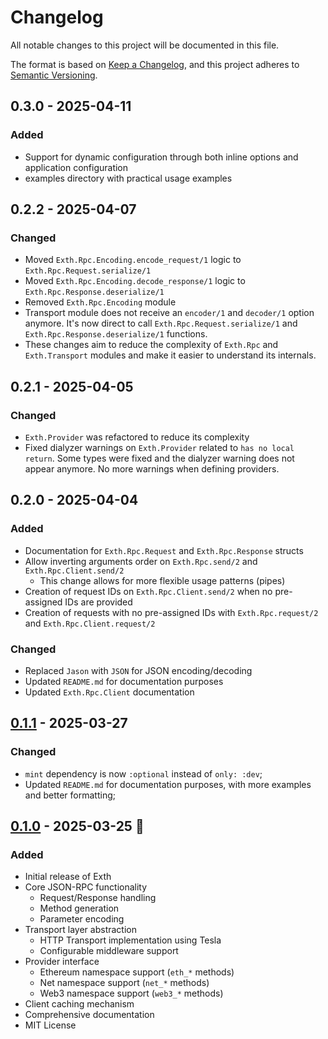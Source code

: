 # Changelog

All notable changes to this project will be documented in this file.

The format is based on [Keep a Changelog](https://keepachangelog.com/en/1.1.0/),
and this project adheres to [Semantic Versioning](https://semver.org/spec/v2.0.0.html).

## 0.3.0 - 2025-04-11

### Added

- Support for dynamic configuration through both inline options and application configuration
- examples directory with practical usage examples

[0.3.0]: https://github.com/joaop21/exth/releases/tag/v0.3.0

## 0.2.2 - 2025-04-07

### Changed

- Moved `Exth.Rpc.Encoding.encode_request/1` logic to `Exth.Rpc.Request.serialize/1`
- Moved `Exth.Rpc.Encoding.decode_response/1` logic to `Exth.Rpc.Response.deserialize/1`
- Removed `Exth.Rpc.Encoding` module
- Transport module does not receive an `encoder/1` and `decoder/1` option
  anymore. It's now direct to call `Exth.Rpc.Request.serialize/1` and
  `Exth.Rpc.Response.deserialize/1` functions.
- These changes aim to reduce the complexity of `Exth.Rpc` and `Exth.Transport`
  modules and make it easier to understand its internals.

[0.2.2]: https://github.com/joaop21/exth/releases/tag/v0.2.2

## 0.2.1 - 2025-04-05

### Changed

- `Exth.Provider` was refactored to reduce its complexity
- Fixed dialyzer warnings on `Exth.Provider` related to `has no local return`.
  Some types were fixed and the dialyzer warning does not appear anymore. No
  more warnings when defining providers.

[0.2.1]: https://github.com/joaop21/exth/releases/tag/v0.2.1

## 0.2.0 - 2025-04-04

### Added

- Documentation for `Exth.Rpc.Request` and `Exth.Rpc.Response` structs
- Allow inverting arguments order on `Exth.Rpc.send/2` and `Exth.Rpc.Client.send/2`
  - This change allows for more flexible usage patterns (pipes)
- Creation of request IDs on `Exth.Rpc.Client.send/2` when no pre-assigned IDs
  are provided
- Creation of requests with no pre-assigned IDs with `Exth.Rpc.request/2` and
  `Exth.Rpc.Client.request/2`

### Changed

- Replaced `Jason` with `JSON` for JSON encoding/decoding
- Updated `README.md` for documentation purposes
- Updated `Exth.Rpc.Client` documentation

[0.2.0]: https://github.com/joaop21/exth/releases/tag/v0.2.0

## [0.1.1] - 2025-03-27

### Changed

- `mint` dependency is now `:optional` instead of `only: :dev`;
- Updated `README.md` for documentation purposes, with more examples and better formatting;

[0.1.1]: https://github.com/joaop21/exth/releases/tag/v0.1.1

## [0.1.0] - 2025-03-25 🚀

### Added

- Initial release of Exth
- Core JSON-RPC functionality
  - Request/Response handling
  - Method generation
  - Parameter encoding
- Transport layer abstraction
  - HTTP Transport implementation using Tesla
  - Configurable middleware support
- Provider interface
  - Ethereum namespace support (`eth_*` methods)
  - Net namespace support (`net_*` methods)
  - Web3 namespace support (`web3_*` methods)
- Client caching mechanism
- Comprehensive documentation
- MIT License

[0.1.0]: https://github.com/joaop21/exth/releases/tag/v0.1.0
